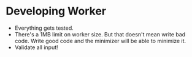 # Developing Worker

- Everything gets tested.
- There's a 1MB limit on worker size. But that doesn't mean write bad code. Write good code and the minimizer will be able to minimize it.
- Validate all input!
